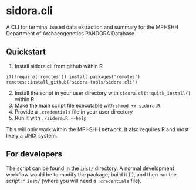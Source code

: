# sidora.cli

A CLI for terminal based data extraction and summary for the MPI-SHH Department of Archaeogenetics PANDORA Database

## Quickstart

1. Install sidora.cli from github within R 

```
if(!require('remotes')) install.packages('remotes')
remotes::install_github('sidora-tools/sidora.cli')
```

2. Install the script in your user directory with `sidora.cli::quick_install()` within R
3. Make the main script file executable with `chmod +x sidora.R`
4. Provide a `.credentials` file in your user directory
5. Run it with `./sidora.R --help`

This will only work within the MPI-SHH network. It also requires R and most likely a UNIX system.

## For developers

The script can be found in the `inst/` directory. A normal development workflow would be to modify the package, build it (!), and then run the script in `inst/` (where you will need a `.credentials` file).
